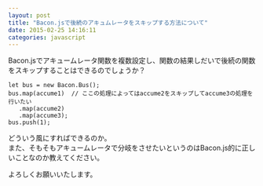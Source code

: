 ```yaml
---
layout: post
title: "Bacon.jsで後続のアキュムレータをスキップする方法について"
date: 2015-02-25 14:16:11
categories: javascript
---
```

<p>Bacon.jsでアキュームレータ関数を複数設定し、関数の結果しだいで後続の関数をスキップすることはできるのでしょうか？</p>

<pre><code>let bus = new Bacon.Bus();
bus.map(accume1)  // ここの処理によってはaccume2をスキップしてaccume3の処理を行いたい
   .map(accume2)
   .map(accume3);
bus.push(1);
</code></pre>

<p>どういう風にすればできるのか。<br>
また、そもそもアキュームレータで分岐をさせたいというのはBacon.js的に正しいことなのか教えてください。</p>

<p>よろしくお願いいたします。</p>

